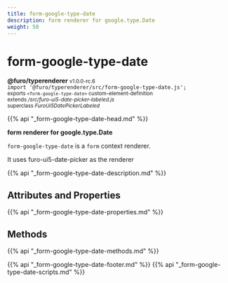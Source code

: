 ```yaml
---
title: form-google-type-date
description: form renderer for google.type.Date
weight: 50
---
```


# form-google-type-date
**@furo/typerenderer** <small>v1.0.0-rc.6</small>
<br>`import '@furo/typerenderer/src/form-google-type-date.js';`<small>
<br>exports `<form-google-type-date>` custom-element-definition
<br>extends */src/furo-ui5-date-picker-labeled.js*
<br>superclass *FuroUi5DatePickerLabeled*</small>

{{% api "_form-google-type-date-head.md" %}}

**form renderer for google.type.Date**

`form-google-type-date` is a `form` context renderer.

It uses furo-ui5-date-picker as the renderer

{{% api "_form-google-type-date-description.md" %}}


## Attributes and Properties
{{% api "_form-google-type-date-properties.md" %}}



## Methods
{{% api "_form-google-type-date-methods.md" %}}





{{% api "_form-google-type-date-footer.md" %}}
{{% api "_form-google-type-date-scripts.md" %}}
